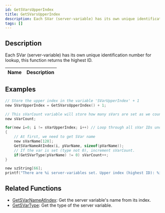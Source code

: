```yaml
---
id: GetSVarsUpperIndex
title: GetSVarsUpperIndex
description: Each SVar (server-variable) has its own unique identification number for lookup, this function returns the highest ID.
tags: []
---
```


## Description

Each SVar (server-variable) has its own unique identification number for lookup, this function returns the highest ID.

| Name | Description |
| ---- | ----------- |


## Examples

```c
// Store the upper index in the variable 'SVarUpperIndex' + 1
new SVarUpperIndex = GetSVarsUpperIndex() + 1;

// This sVarCount variable will store how many sVars are set as we count them.
new sVarCount;

for(new i=0; i != sVarUpperIndex; i++) // Loop through all sVar IDs under the upper index
{
    // At first, we need to get SVar name
    new sVarName[128];
    GetSVarNameAtIndex(i, pVarName, sizeof(pVarName));
    // If the var is set (type not 0), increment sVarCount.
    if(GetSVarType(pVarName) != 0) sVarCount++;
}

new szString[66];
printf("There are %i server-variables set. Upper index (highest ID): %i.", sVarCount, SVarUpperIndex-1);
```

## Related Functions

- [GetSVarNameAtIndex](GetSVarNameAtIndex.md): Get the server variable's name from its index.
- [GetSVarType](GetSVarType.md): Get the type of the server variable.
